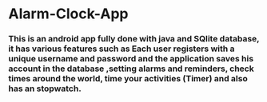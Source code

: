 # Alarm-Clock-App


### This is an android app fully done with java and SQlite database, it has various features such as  Each user registers with a unique username and password and the application saves his account in the database ,setting alarms and reminders, check times around the world, time your activities (Timer) and also has an stopwatch.
